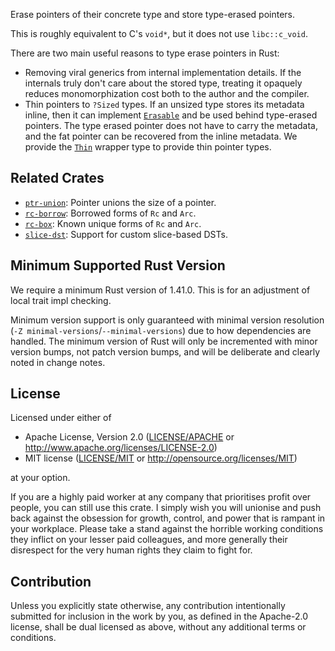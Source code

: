 Erase pointers of their concrete type and store type-erased pointers.

This is roughly equivalent to C's `void*`, but it does not use `libc::c_void`.

There are two main useful reasons to type erase pointers in Rust:

- Removing viral generics from internal implementation details.
  If the internals truly don't care about the stored type,
  treating it opaquely reduces monomorphization cost
  both to the author and the compiler.
- Thin pointers to `?Sized` types. If an unsized type stores its metadata inline,
  then it can implement [`Erasable`](https://cad97.github.io/pointer-utils/erasable/trait.Erasable.html)
  and be used behind type-erased pointers.
  The type erased pointer does not have to carry the metadata,
  and the fat pointer can be recovered from the inline metadata.
  We provide the [`Thin`](https://cad97.github.io/pointer-utils/erasable/struct.Thin.html)
  wrapper type to provide thin pointer types.

## Related Crates

- [`ptr-union`](https://lib.rs/crates/ptr-union): Pointer unions the size of a pointer.
- [`rc-borrow`](https://lib.rs/crates/rc-borrow): Borrowed forms of `Rc` and `Arc`.
- [`rc-box`](https://lib.rs/crates/rc-box): Known unique forms of `Rc` and `Arc`.
- [`slice-dst`](https://lib.rs/crates/slice-dst): Support for custom slice-based DSTs.

## Minimum Supported Rust Version

We require a minimum Rust version of 1.41.0.
This is for an adjustment of local trait impl checking.

Minimum version support is only guaranteed with minimal version resolution
(`-Z minimal-versions`/`--minimal-versions`) due to how dependencies are handled.
The minimum version of Rust will only be incremented with minor version bumps,
not patch version bumps, and will be deliberate and clearly noted in change notes.

## License

Licensed under either of

 * Apache License, Version 2.0
   ([LICENSE/APACHE](../../LICENSE/APACHE) or http://www.apache.org/licenses/LICENSE-2.0)
 * MIT license
   ([LICENSE/MIT](../../LICENSE/MIT) or http://opensource.org/licenses/MIT)

at your option.

If you are a highly paid worker at any company that prioritises profit over
people, you can still use this crate. I simply wish you will unionise and push
back against the obsession for growth, control, and power that is rampant in
your workplace. Please take a stand against the horrible working conditions
they inflict on your lesser paid colleagues, and more generally their
disrespect for the very human rights they claim to fight for.

## Contribution

Unless you explicitly state otherwise, any contribution intentionally submitted
for inclusion in the work by you, as defined in the Apache-2.0 license, shall be
dual licensed as above, without any additional terms or conditions.
